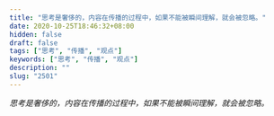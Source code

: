 ```yaml
---
title: "思考是奢侈的，内容在传播的过程中，如果不能被瞬间理解，就会被忽略。"
date: 2020-10-25T18:46:32+08:00
hidden: false
draft: false
tags: ["思考", "传播", "观点"]
keywords: ["思考", "传播", "观点"]
description: ""
slug: "2501"
---
```


*思考是奢侈的，内容在传播的过程中，如果不能被瞬间理解，就会被忽略。*